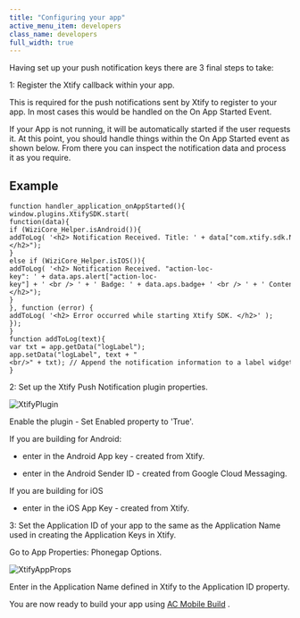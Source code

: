 ```yaml
---
title: "Configuring your app"
active_menu_item: developers
class_name: developers
full_width: true
---
```



Having set up your push notification keys there are 3 final steps to take:

1: Register the Xtify callback within your app.

This is required for the push notifications sent by Xtify to register to your app. In most cases this would be handled on the On App Started Event.

If your App is not running, it will be automatically started if the user requests it. At this point, you should handle things within the On App Started event as shown below. From there you can inspect the notification data and process it as you require.

## Example

    function handler_application_onAppStarted(){
    window.plugins.XtifySDK.start(
    function(data){
    if (WiziCore_Helper.isAndroid()){
    addToLog( '<h2> Notification Received. Title: ' + data["com.xtify.sdk.NOTIFICATION_TITLE"] + ' <br /> ' + ' Content: ' + data["com.xtify.sdk.NOTIFICATION_CONTENT"] + "</h2>");
    }
    else if (WiziCore_Helper.isIOS()){
    addToLog( '<h2> Notification Received. "action-loc-key": ' + data.aps.alert["action-loc-key"] + ' <br /> ' + ' Badge: ' + data.aps.badge+ ' <br /> ' + ' Content: ' + data.aps.alert["body"] + "</h2>");
    }
    }, function (error) {
    addToLog( '<h2> Error occurred while starting Xtify SDK. </h2>' );
    });
    }
    function addToLog(text){
    var txt = app.getData("logLabel");
    app.setData("logLabel", text + "<br/>" + txt); // Append the notification information to a label widget
    }
   

2: Set up the Xtify Push Notification plugin properties.

![XtifyPlugin](/img/docs/xtifyplugin.zoom74.png)

Enable the plugin - Set Enabled property to 'True'.

If you are building for Android:

 - enter in the Android App key - created from Xtify.

 - enter in the Android Sender ID - created from Google Cloud Messaging.

If you are building for iOS

 - enter in the iOS App Key - created from Xtify.

3: Set the Application ID of your app to the same as the Application Name used in creating the Application Keys in Xtify.

Go to App Properties: Phonegap Options.

![XtifyAppProps](/img/docs/xtifyappprops.zoom75.png)

Enter in the Application Name defined in Xtify to the Application ID property.

You are now ready to build your app using [AC Mobile Build](../../index.htm) .
